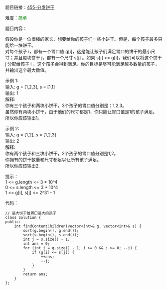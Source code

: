 题目链接：[455-分发饼干](https://leetcode-cn.com/problems/assign-cookies/)

难度：<font color="Green">简单</font>

题目内容：

假设你是一位很棒的家长，想要给你的孩子们一些小饼干。但是，每个孩子最多只能给一块饼干。<br>
对每个孩子 i，都有一个胃口值 g[i]，这是能让孩子们满足胃口的饼干的最小尺寸；并且每块饼干 j，都有一个尺寸 s[j] 。如果 s[j] >= g[i]，我们可以将这个饼干 j 分配给孩子 i ，这个孩子会得到满足。你的目标是尽可能满足越多数量的孩子，并输出这个最大数值。

示例 1:<br>
输入: g = [1,2,3], s = [1,1]<br>
输出: 1<br>
解释: <br>
你有三个孩子和两块小饼干，3个孩子的胃口值分别是：1,2,3。<br>
虽然你有两块小饼干，由于他们的尺寸都是1，你只能让胃口值是1的孩子满足。<br>
所以你应该输出1。

示例 2:<br>
输入: g = [1,2], s = [1,2,3]<br>
输出: 2<br>
解释: <br>
你有两个孩子和三块小饼干，2个孩子的胃口值分别是1,2。<br>
你拥有的饼干数量和尺寸都足以让所有孩子满足。<br>
所以你应该输出2.

提示：<br>
1 <= g.length <= 3 * 10^4<br>
0 <= s.length <= 3 * 10^4<br>
1 <= g[i], s[j] <= 2^31 - 1


代码：
```
// 最大饼干给胃口最大的孩子
class Solution {
public:
    int findContentChildren(vector<int>& g, vector<int>& s) {
        sort(g.begin(), g.end());
        sort(s.begin(), s.end());
        int j = s.size() - 1;
        int ans = 0;
        for (int i = g.size() - 1; i >= 0 && j >= 0; --i) {
            if (g[i] <= s[j]) {
                ++ans;
                --j;
            }
        }
        return ans;
    }
};
```
